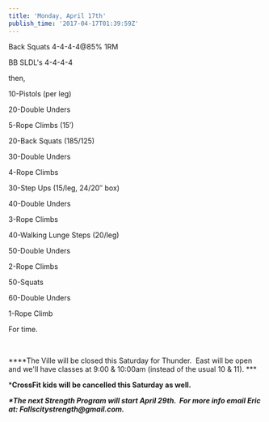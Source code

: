 ```yaml
---
title: 'Monday, April 17th'
publish_time: '2017-04-17T01:39:59Z'
---
```


Back Squats 4-4-4-4\@85% 1RM

BB SLDL's 4-4-4-4

then,

10-Pistols (per leg)

20-Double Unders

5-Rope Climbs (15′)

20-Back Squats (185/125)

30-Double Unders

4-Rope Climbs

30-Step Ups (15/leg, 24/20″ box)

40-Double Unders

3-Rope Climbs

40-Walking Lunge Steps (20/leg)

50-Double Unders

2-Rope Climbs

50-Squats

60-Double Unders

1-Rope Climb

For time.

 

***\*The Ville will be closed this Saturday for Thunder.  East will be
open and we'll have classes at 9:00 & 10:00am (instead of the usual 10 &
11). ***

\***CrossFit kids will be cancelled this Saturday as well.**

***\*The next Strength Program will start April 29th.  For more info
email Eric at: Fallscitystrength\@gmail.com.***
